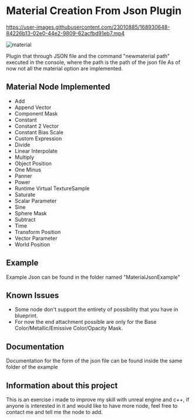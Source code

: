 # Material Creation From Json Plugin
https://user-images.githubusercontent.com/23010885/168930648-84226b13-02e0-44e2-9809-62acfbd91eb7.mp4


![material](https://user-images.githubusercontent.com/23010885/168932000-04c88bdc-7512-4ff5-9410-d4b0a5396542.PNG)

Plugin that through JSON file and the command "newmaterial path" executed in the console, where the path is the path of the json file
As of now not all the material option are implemented.
## Material Node Implemented
- Add
- Append Vector
- Component Mask
- Constant
- Constant 2 Vector
- Constant Bias Scale
- Custom Expression
- Divide
- Linear Interpolate
- Multiply
- Object Position
- One Minus
- Panner
- Power
- Runtime Virtual TextureSample
- Saturate
- Scalar Parameter
- Sine
- Sphere Mask
- Subtract
- Time
- Transform Position
- Vector Parameter
- World Position

## Example
Example Json can be found in the folder named "MaterialJsonExample"

## Known Issues
- Some node don't support the entirety of possibility that you have in blueprint.
- For now the end attachment possible are only for the Base Color/Metallic/Emissive Color/Opacity Mask.

## Documentation
Documentation for the form of the json file can be found inside the same folder of the example

## Information about this project
This is an exercise i made to improve my skill with unreal engine and c++, if anyone is interested in it and would like to have more node, feel free to contact me and tell me the node to add.
